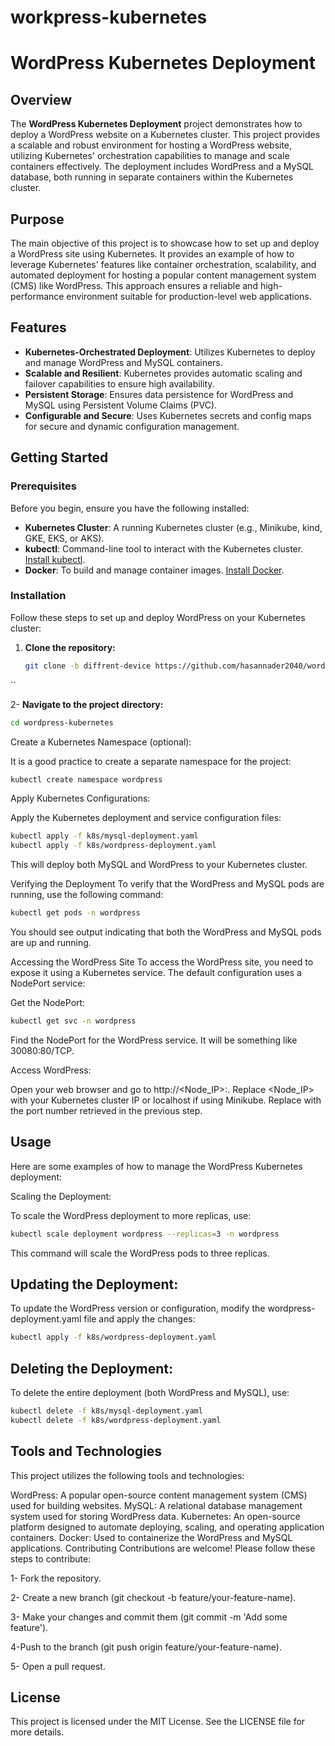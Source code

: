 # workpress-kubernetes



# WordPress Kubernetes Deployment

## Overview

The **WordPress Kubernetes Deployment** project demonstrates how to deploy a WordPress website on a Kubernetes cluster. This project provides a scalable and robust environment for hosting a WordPress website, utilizing Kubernetes' orchestration capabilities to manage and scale containers effectively. The deployment includes WordPress and a MySQL database, both running in separate containers within the Kubernetes cluster.

## Purpose

The main objective of this project is to showcase how to set up and deploy a WordPress site using Kubernetes. It provides an example of how to leverage Kubernetes' features like container orchestration, scalability, and automated deployment for hosting a popular content management system (CMS) like WordPress. This approach ensures a reliable and high-performance environment suitable for production-level web applications.

## Features

- **Kubernetes-Orchestrated Deployment**: Utilizes Kubernetes to deploy and manage WordPress and MySQL containers.
- **Scalable and Resilient**: Kubernetes provides automatic scaling and failover capabilities to ensure high availability.
- **Persistent Storage**: Ensures data persistence for WordPress and MySQL using Persistent Volume Claims (PVC).
- **Configurable and Secure**: Uses Kubernetes secrets and config maps for secure and dynamic configuration management.

## Getting Started

### Prerequisites

Before you begin, ensure you have the following installed:

- **Kubernetes Cluster**: A running Kubernetes cluster (e.g., Minikube, kind, GKE, EKS, or AKS).
- **kubectl**: Command-line tool to interact with the Kubernetes cluster. [Install kubectl](https://kubernetes.io/docs/tasks/tools/install-kubectl/).
- **Docker**: To build and manage container images. [Install Docker](https://www.docker.com/get-started).

### Installation

Follow these steps to set up and deploy WordPress on your Kubernetes cluster:

1. **Clone the repository:**

   ```bash
   git clone -b diffrent-device https://github.com/hasannader2040/wordpress-kubernetes.git
``

 2-  **Navigate to the project directory:**

```bash
cd wordpress-kubernetes
```

Create a Kubernetes Namespace (optional):

It is a good practice to create a separate namespace for the project:

```bash
kubectl create namespace wordpress
```

Apply Kubernetes Configurations:

Apply the Kubernetes deployment and service configuration files:

```bash
kubectl apply -f k8s/mysql-deployment.yaml
kubectl apply -f k8s/wordpress-deployment.yaml
```
This will deploy both MySQL and WordPress to your Kubernetes cluster.

Verifying the Deployment
To verify that the WordPress and MySQL pods are running, use the following command:

```bash
kubectl get pods -n wordpress
```
You should see output indicating that both the WordPress and MySQL pods are up and running.

Accessing the WordPress Site
To access the WordPress site, you need to expose it using a Kubernetes service. The default configuration uses a NodePort service:

Get the NodePort:

```bash
kubectl get svc -n wordpress
```
Find the NodePort for the WordPress service. It will be something like 30080:80/TCP.

Access WordPress:

Open your web browser and go to http://<Node_IP>:<NodePort>. Replace <Node_IP> with your Kubernetes cluster IP or localhost if using Minikube. Replace <NodePort> with the port number retrieved in the previous step.

## Usage
Here are some examples of how to manage the WordPress Kubernetes deployment:

Scaling the Deployment:

To scale the WordPress deployment to more replicas, use:

```bash
kubectl scale deployment wordpress --replicas=3 -n wordpress
```
This command will scale the WordPress pods to three replicas.

## Updating the Deployment:

To update the WordPress version or configuration, modify the wordpress-deployment.yaml file and apply the changes:

```bash
kubectl apply -f k8s/wordpress-deployment.yaml
```

## Deleting the Deployment:

To delete the entire deployment (both WordPress and MySQL), use:

```bash
kubectl delete -f k8s/mysql-deployment.yaml
kubectl delete -f k8s/wordpress-deployment.yaml
```

## Tools and Technologies
This project utilizes the following tools and technologies:

WordPress: A popular open-source content management system (CMS) used for building websites.
MySQL: A relational database management system used for storing WordPress data.
Kubernetes: An open-source platform designed to automate deploying, scaling, and operating application containers.
Docker: Used to containerize the WordPress and MySQL applications.
Contributing
Contributions are welcome! Please follow these steps to contribute:

1- Fork the repository.

2- Create a new branch (git checkout -b feature/your-feature-name).

3- Make your changes and commit them (git commit -m 'Add some feature').

4-Push to the branch (git push origin feature/your-feature-name).

5- Open a pull request.


## License
This project is licensed under the MIT License. See the LICENSE file for more details.



